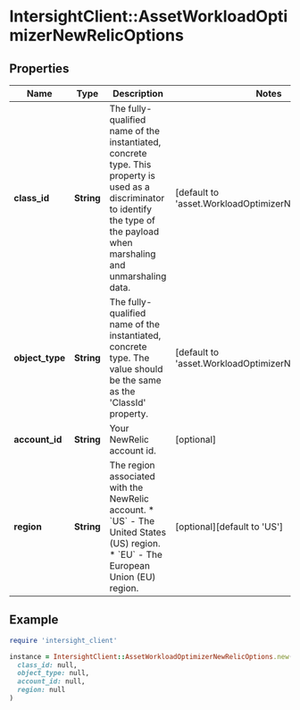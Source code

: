 # IntersightClient::AssetWorkloadOptimizerNewRelicOptions

## Properties

| Name | Type | Description | Notes |
| ---- | ---- | ----------- | ----- |
| **class_id** | **String** | The fully-qualified name of the instantiated, concrete type. This property is used as a discriminator to identify the type of the payload when marshaling and unmarshaling data. | [default to &#39;asset.WorkloadOptimizerNewRelicOptions&#39;] |
| **object_type** | **String** | The fully-qualified name of the instantiated, concrete type. The value should be the same as the &#39;ClassId&#39; property. | [default to &#39;asset.WorkloadOptimizerNewRelicOptions&#39;] |
| **account_id** | **String** | Your NewRelic account id. | [optional] |
| **region** | **String** | The region associated with the NewRelic account. * &#x60;US&#x60; - The United States (US) region. * &#x60;EU&#x60; - The European Union (EU) region. | [optional][default to &#39;US&#39;] |

## Example

```ruby
require 'intersight_client'

instance = IntersightClient::AssetWorkloadOptimizerNewRelicOptions.new(
  class_id: null,
  object_type: null,
  account_id: null,
  region: null
)
```

